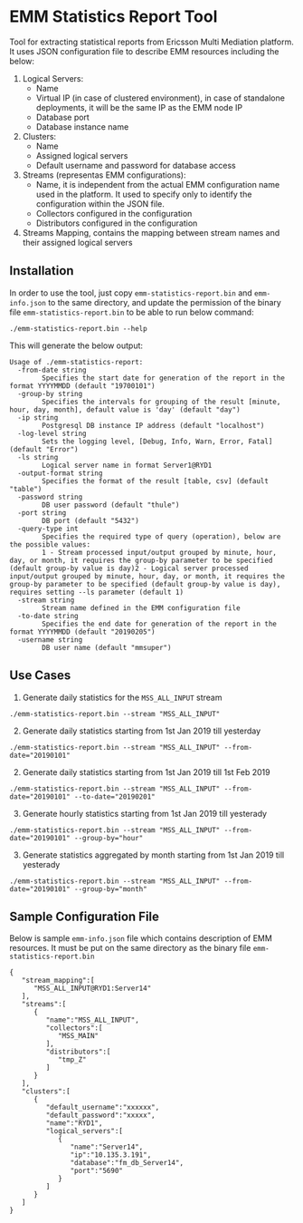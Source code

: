 # EMM Statistics Report Tool
Tool for extracting statistical reports from Ericsson Multi Mediation platform. It uses JSON configuration file to describe EMM resources including the below:
1. Logical Servers:
    * Name
    * Virtual IP (in case of clustered environment), in case of standalone deployments, it will be the same IP as the EMM node IP 
    * Database port
    * Database instance name
2. Clusters:
    * Name
    * Assigned logical servers
    * Default username and password for database access
3. Streams (representas EMM configurations):
    * Name, it is independent from the actual EMM configuration name used in the platform. It used to specify only to identify the configuration within the JSON file.
    * Collectors configured in the configuration
    * Distributors configured in the configuration
4. Streams Mapping, contains the mapping between stream names and their assigned logical servers

## Installation

In order to use the tool, just copy `emm-statistics-report.bin` and `emm-info.json` to the same directory, and update the permission of the binary file `emm-statistics-report.bin` to be able to run below command:

`./emm-statistics-report.bin --help`

This will generate the below output:

```
Usage of ./emm-statistics-report:
  -from-date string
    	Specifies the start date for generation of the report in the format YYYYMMDD (default "19700101")
  -group-by string
    	Specifies the intervals for grouping of the result [minute, hour, day, month], default value is 'day' (default "day")
  -ip string
    	Postgresql DB instance IP address (default "localhost")
  -log-level string
    	Sets the logging level, [Debug, Info, Warn, Error, Fatal] (default "Error")
  -ls string
    	Logical server name in format Server1@RYD1
  -output-format string
    	Specifies the format of the result [table, csv] (default "table")
  -password string
    	DB user password (default "thule")
  -port string
    	DB port (default "5432")
  -query-type int
    	Specifies the required type of query (operation), below are the possible values:
    	1 - Stream processed input/output grouped by minute, hour, day, or month, it requires the group-by parameter to be specified (default group-by value is day)2 - Logical server processed input/output grouped by minute, hour, day, or month, it requires the group-by parameter to be specified (default group-by value is day), requires setting --ls parameter (default 1)
  -stream string
    	Stream name defined in the EMM configuration file
  -to-date string
    	Specifies the end date for generation of the report in the format YYYYMMDD (default "20190205")
  -username string
    	DB user name (default "mmsuper")
```

## Use Cases

1. Generate daily statistics for the `MSS_ALL_INPUT` stream

`./emm-statistics-report.bin --stream "MSS_ALL_INPUT"`

2. Generate daily statistics starting from 1st Jan 2019 till yesterday

`./emm-statistics-report.bin --stream "MSS_ALL_INPUT" --from-date="20190101"`

2. Generate daily statistics starting from 1st Jan 2019 till 1st Feb 2019

`./emm-statistics-report.bin --stream "MSS_ALL_INPUT" --from-date="20190101" --to-date="20190201"`

3. Generate hourly statistics starting from 1st Jan 2019 till yesterady

`./emm-statistics-report.bin --stream "MSS_ALL_INPUT" --from-date="20190101" --group-by="hour"`

3. Generate statistics aggregated by month starting from 1st Jan 2019 till yesterady

`./emm-statistics-report.bin --stream "MSS_ALL_INPUT" --from-date="20190101" --group-by="month"`

## Sample Configuration File

Below is sample `emm-info.json` file which contains description of EMM resources. It must be put on the same directory as the binary file `emm-statistics-report.bin`

```
{  
   "stream_mapping":[  
      "MSS_ALL_INPUT@RYD1:Server14"
   ],
   "streams":[  
      {  
         "name":"MSS_ALL_INPUT",
         "collectors":[  
            "MSS_MAIN"
         ],
         "distributors":[  
            "tmp_Z"
         ]
      }
   ],
   "clusters":[  
      {  
         "default_username":"xxxxxx",
         "default_password":"xxxxx",
         "name":"RYD1",
         "logical_servers":[  
            {  
               "name":"Server14",
               "ip":"10.135.3.191",
               "database":"fm_db_Server14",
               "port":"5690"
            }
         ]
      }
   ]
}
```

